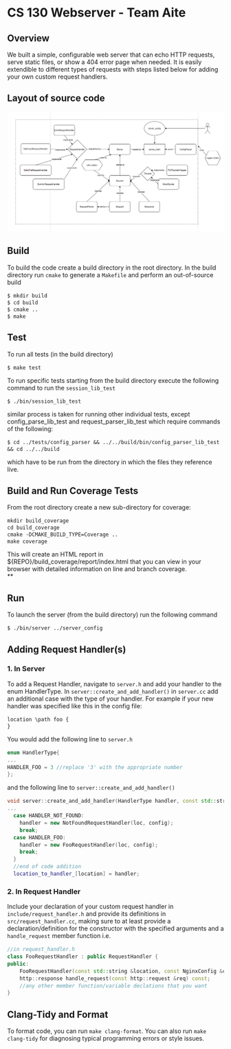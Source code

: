 # CS 130 Webserver - Team Aite

## Overview
We built a simple, configurable web server that can echo HTTP requests, serve static files, or show a 404 error page when needed. It is easily extendible to different types of requests with steps listed below for adding your own custom request handlers.

## Layout of source code
![Layout of source code](./static_files/layout.png)  

## Build
To build the code create a build directory in the root directory. In the build directory run `cmake` to generate a `Makefile` and perform an out-of-source build
```
$ mkdir build
$ cd build
$ cmake ..
$ make
```  

## Test
To run all tests (in the build directory)
```
$ make test
```
To run specific tests starting from the build directory execute the following command to run the `session_lib_test` 
```
$ ./bin/session_lib_test
```
similar process is taken for running other individual tests, except config_parse_lib_test and request_parser_lib_test which require commands of the following:
```
$ cd ../tests/config_parser && ../../build/bin/config_parser_lib_test && cd ../../build
```
which have to be run from the directory in which the files they reference live.  

## Build and Run Coverage Tests
From the root directory create a new sub-directory for coverage:
```
mkdir build_coverage
cd build_coverage
cmake -DCMAKE_BUILD_TYPE=Coverage ..
make coverage
```
This will create an HTML report in ${REPO}/build_coverage/report/index.html that you can view in your browser with detailed information on line and branch coverage.  
**

## Run  
To launch the server (from the build directory) run the following command
```
$ ./bin/server ../server_config
```  

## Adding Request Handler(s)
### 1. In Server
 To add a Request Handler, navigate to `server.h` and add your handler to the enum HandlerType. In `server::create_and_add_handler()` in `server.cc` add an additional case with the type of your handler. For example if your new handler was specified like this in the config file:
```
location \path foo {
}
``` 
You would add the following line to `server.h`
``` cpp
enum HandlerType{
...
HANDLER_FOO = 3 //replace '3' with the appropriate number
};
```
and the following line to `server::create_and_add_handler()`
``` cpp
void server::create_and_add_handler(HandlerType handler, const std::string &location, const NginxConfig &config) {
...
  case HANDLER_NOT_FOUND:
    handler = new NotFoundRequestHandler(loc, config);
    break;
  case HANDLER_FOO:
    handler = new FooRequestHandler(loc, config);
    break;
  }
  //end of code addition
  location_to_handler_[location] = handler;
```
### 2. In Request Handler
Include your declaration of your custom request handler in `include/request_handler.h` and provide its definitions in `src/request_handler.cc`, making sure to at least provide a declaration/definition for the constructor with the specified arguments and a `handle_request` member function i.e.
```cpp
//in request_handler.h
class FooRequestHandler : public RequestHandler {
public: 
    FooRequestHandler(const std::string &location, const NginxConfig &config) {}
    http::response handle_request(const http::request &req) const;
    //any other member function/variable declations that you want
}
```
## Clang-Tidy and Format
To format code, you can run `make clang-format`.
You can also run `make clang-tidy` for diagnosing typical programming errors or style issues.



